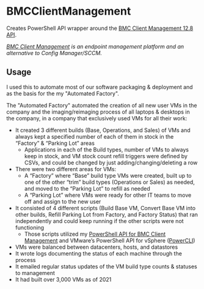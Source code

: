 # BMCClientManagement

Creates PowerShell API wrapper around the [BMC Client Management 12.8 API](https://docs.bmc.com/docs/bcm128/files/en/821035629/821035631/1/1497960499812/BMC_Client_Management_WebAPI.pdf).

*[BMC Client Management](https://www.bmc.com/it-solutions/bmc-helix-client-management.html) is an endpoint management platform and an alternative to Config Manager/SCCM.*

## Usage

I used this to automate most of our software packaging & deployment and as the basis for the my "Automated Factory".

The "Automated Factory" automated the creation of all new user VMs in the company and the imaging/reimaging process of all laptops & desktops in the company, in a company that exclusively used VMs for all their work:

- It created 3 different builds (Base, Operations, and Sales) of VMs and always kept a specified number of each of them in stock in the “Factory” & “Parking Lot” areas
    - Applications in each of the Build types, number of VMs to always keep in stock, and VM stock count refill triggers were defined by CSVs, and could be changed by just adding/changing/deleting a row
- There were two different areas for VMs:
    - A “Factory” where “Base” build type VMs were created, built up to one of the other “trim” build types (Operations or Sales) as needed, and moved to the “Parking Lot” to refill as needed
    - A “Parking Lot” where VMs were ready for other IT teams to move off and assign to the new user
- It consisted of 4 different scripts (Build Base VM, Convert Base VM into other builds, Refill Parking Lot from Factory, and Factory Status) that ran independently and could keep running if the other scripts were not functioning
    - Those scripts utilized my [PowerShell API for BMC Client Management](https://github.com/alexlarner/BMCClientManagement) and VMware’s PowerShell API for vSphere ([PowerCLI](https://developer.broadcom.com/powercli))
- VMs were balanced between datacenters, hosts, and datastores
- It wrote logs documenting the status of each machine through the process
- It emailed regular status updates of the VM build type counts & statuses to management
- It had built over 3,000 VMs as of 2021
